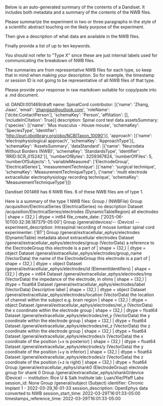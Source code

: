
Below is an auto-generated summary of the contents of a Dandiset. It includes both metadata and a summary of the contents of the NWB files.

Please summarize the experiment in two or three paragraphs in the style of a scientific abstract touching on the likely purpose of the experiment.

Then give a description of what data are available in the NWB files.

Finally provide a list of up to ten keywords.

You should not refer to "Type X" since these are just internal labels used for communicating the breakdown of NWB files.

The summaries are from representative NWB files for each type, so keep that in mind when making your description. So for example, the timestamp or session ID is not going to be representative of all NWB files of that type.

Please provide your response in raw markdown suitable for copy/paste into a .md document.


id: DANDI:001469/draft
name: SpinalCord
contributor: [{'name': 'Zhang, Jiaao', 'email': 'zhangjaz@outlook.com', 'roleName': ['dcite:ContactPerson'], 'schemaKey': 'Person', 'affiliation': [], 'includeInCitation': True}]
description: Spinal cord test data
assetsSummary: {'species': [{'name': 'Mus musculus - House mouse', 'schemaKey': 'SpeciesType', 'identifier': 'http://purl.obolibrary.org/obo/NCBITaxon_10090'}], 'approach': [{'name': 'electrophysiological approach', 'schemaKey': 'ApproachType'}], 'schemaKey': 'AssetsSummary', 'dataStandard': [{'name': 'Neurodata Without Borders (NWB)', 'schemaKey': 'StandardsType', 'identifier': 'RRID:SCR_015242'}], 'numberOfBytes': 3259367824, 'numberOfFiles': 5, 'numberOfSubjects': 1, 'variableMeasured': ['ElectrodeGroup', 'ElectricalSeries'], 'measurementTechnique': [{'name': 'surgical technique', 'schemaKey': 'MeasurementTechniqueType'}, {'name': 'multi electrode extracellular electrophysiology recording technique', 'schemaKey': 'MeasurementTechniqueType'}]}

Dandiset 001469 has 6 NWB files.
6 of these NWB files are of type 1.


Here is a summary of the type 1 NWB files:
  Group / (NWBFile) 
  Group /acquisition/ElectricalSeries (ElectricalSeries) no description
  Dataset /acquisition/ElectricalSeries/electrodes (DynamicTableRegion) all electrodes | shape = (32,) | dtype = int64
  file_create_date: ['2025-06-10T00:32:36.187379-05:00']
  Group /general/devices/-- (Device) --
  experiment_description: Intraspinal recording of mouse lumbar spinal cord
  experimenter: ['BT']
  Group /general/extracellular_ephys/electrodes (DynamicTable) metadata about extracellular electrodes
  Dataset /general/extracellular_ephys/electrodes/group (VectorData) a reference to the ElectrodeGroup this electrode is a part of | shape = (32,) | dtype = object
  Dataset /general/extracellular_ephys/electrodes/group_name (VectorData) the name of the ElectrodeGroup this electrode is a part of | shape = (32,) | dtype = object
  Dataset /general/extracellular_ephys/electrodes/id (ElementIdentifiers)  | shape = (32,) | dtype = int64
  Dataset /general/extracellular_ephys/electrodes/imp (VectorData) the impedance of the electrode, in ohms | shape = (32,) | dtype = float64
  Dataset /general/extracellular_ephys/electrodes/label (VectorData) Descriptive label | shape = (32,) | dtype = object
  Dataset /general/extracellular_ephys/electrodes/location (VectorData) the location of channel within the subject e.g. brain region | shape = (32,) | dtype = object
  Dataset /general/extracellular_ephys/electrodes/rel_x (VectorData) the x coordinate within the electrode group | shape = (32,) | dtype = float64
  Dataset /general/extracellular_ephys/electrodes/rel_y (VectorData) the y coordinate within the electrode group | shape = (32,) | dtype = float64
  Dataset /general/extracellular_ephys/electrodes/rel_z (VectorData) the z coordinate within the electrode group | shape = (32,) | dtype = float64
  Dataset /general/extracellular_ephys/electrodes/x (VectorData) the x coordinate of the position (+x is posterior) | shape = (32,) | dtype = float64
  Dataset /general/extracellular_ephys/electrodes/y (VectorData) the y coordinate of the position (+y is inferior) | shape = (32,) | dtype = float64
  Dataset /general/extracellular_ephys/electrodes/z (VectorData) the z coordinate of the position (+z is right) | shape = (32,) | dtype = float64
  Group /general/extracellular_ephys/shank0 (ElectrodeGroup) electrode group for shank 0
  Group /general/extracellular_ephys/shank0/device (Device) --
  institution: Rice U & Salk Institute
  lab: Luan/Xie/Pfaff Labs
  session_id: None
  Group /general/subject (Subject) 
  identifier: Chronic Implant 1 - 2022-03-29_16-01-33
  session_description: OpenEphys data converted to NWB
  session_start_time: 2022-03-29T16:01:33-05:00
  timestamps_reference_time: 2022-03-29T16:01:33-05:00
